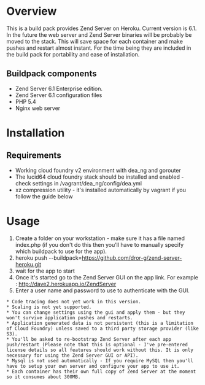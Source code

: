 # Overview

This is a build pack provides Zend Server on Heroku. Current version is 6.1. In the future the web server and Zend Server binaries will be probably be moved to the stack. This will save space for each container and make pushes and restart almost instant. For the time being they are included in the build pack for portability and ease of installation.

## Buildpack components

* Zend Server 6.1 Enterprise edition.
* Zend Server 6.1 configuration files
* PHP 5.4
* Nginx web server


# Installation
## Requirements
* Working cloud foundry v2 environment with dea_ng and gorouter
* The lucid64 cloud foundry stack should be installed and enabled - check settings in /vagrant/dea_ng/config/dea.yml
* xz compression utility - it's installed automatically by vagrant if you follow the guide below

# Usage
1. Create a folder on your workstation - make sure it has a file named index.php (if you don't do this then you'll have to manually specify which buildpack to use for the app).
2. heroku push --buildpack=https://github.com/dror-g/zend-server-heroku.git   
3. wait for the app to start
4. Once it's started go to the Zend Server GUI on the app link.    For example : http://dave2.herokuapp.io/ZendServer
5. Enter a user name and password to use to authenticate with the GUI.


```
* Code tracing does not yet work in this version.
* Scaling is not yet supported.
* You can change settings using the gui and apply them - but they won't survive application pushes and restarts.
* Application generated data is not persistent (this is a limitation of Cloud Foundry) unless saved to a third party storage provider (like S3).
* You'll be asked to re-bootstrap Zend Server after each app push/restart (Please note that this is optional - I've pre-entered license details so all features should work without this. It is only necessary for using the Zend Server GUI or API).
* Mysql is not used automatically - If you require MySQL then you'll have to setup your own server and configure your app to use it.
* Each container has their own full copy of Zend Server at the moment so it consumes about 300MB.

